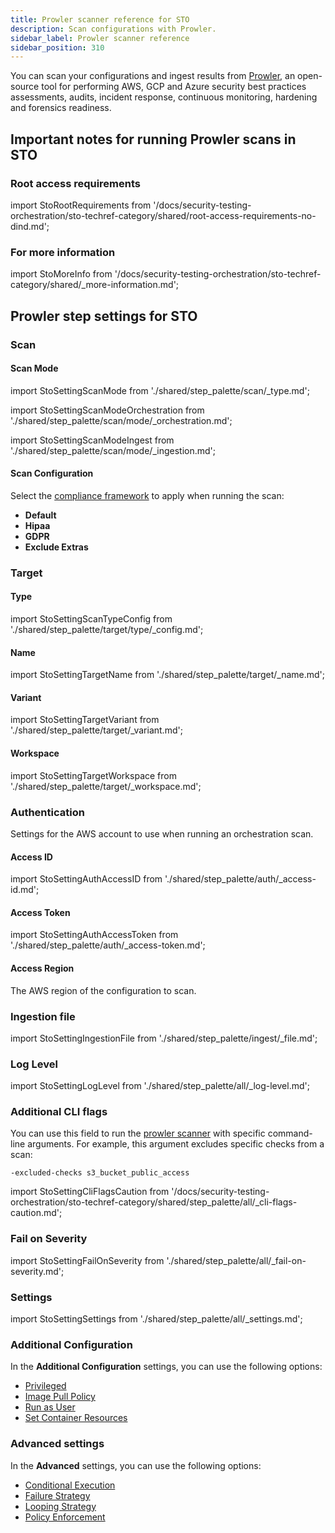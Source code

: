 ```yaml
---
title: Prowler scanner reference for STO
description: Scan configurations with Prowler.
sidebar_label: Prowler scanner reference
sidebar_position: 310
---
```



You can scan your configurations and ingest results from [Prowler](https://github.com/prowler-cloud/prowler), an open-source tool for performing AWS, GCP and Azure security best practices assessments, audits, incident response, continuous monitoring, hardening and forensics readiness. 

## Important notes for running Prowler scans in STO


### Root access requirements 

import StoRootRequirements from '/docs/security-testing-orchestration/sto-techref-category/shared/root-access-requirements-no-dind.md';

<StoRootRequirements />


### For more information


import StoMoreInfo from '/docs/security-testing-orchestration/sto-techref-category/shared/_more-information.md';


<StoMoreInfo />


## Prowler step settings for STO

### Scan

#### Scan Mode


import StoSettingScanMode from './shared/step_palette/scan/_type.md';

import StoSettingScanModeOrchestration from './shared/step_palette/scan/mode/_orchestration.md';

import StoSettingScanModeIngest from './shared/step_palette/scan/mode/_ingestion.md';



<!-- StoSettingScanMode / -->
<StoSettingScanModeOrchestration />
<StoSettingScanModeIngest />

<!-- ---------------------------------------------------------------------------- -->

<a name="scan-config"></a>

#### Scan Configuration

<!-- >
import StoSettingProductConfigName from './shared/step_palette/scan/_config-name.md';

<StoSettingProductConfigName />
-->

Select the [compliance framework](https://github.com/prowler-cloud/prowler/blob/master/docs/tutorials/compliance.md) to apply when running the scan:
* **Default**
* **Hipaa**
* **GDPR**
* **Exclude Extras**

<!-- TBD -->


### Target

<a name="target-type"></a>

#### Type



import StoSettingScanTypeConfig  from './shared/step_palette/target/type/_config.md';


<StoSettingScanTypeConfig />

<!-- ---------------------------------------------------------------------------- -->

<a name="target-name"></a>

#### Name 


import StoSettingTargetName from './shared/step_palette/target/_name.md';


<StoSettingTargetName />


<!-- ---------------------------------------------------------------------------- -->

<a name="target-variant"></a>

#### Variant


import StoSettingTargetVariant from './shared/step_palette/target/_variant.md';



<StoSettingTargetVariant  />

#### Workspace 


import StoSettingTargetWorkspace from './shared/step_palette/target/_workspace.md';



<StoSettingTargetWorkspace  />



### Authentication

Settings for the AWS account to use when running an orchestration scan.

#### Access ID 


import StoSettingAuthAccessID from './shared/step_palette/auth/_access-id.md';



<StoSettingAuthAccessID />

<!-- ---------------------------------------------------------------------------- -->

<a name="auth-access-token"></a>

#### Access Token


import StoSettingAuthAccessToken from './shared/step_palette/auth/_access-token.md';



<StoSettingAuthAccessToken />


#### Access Region

The AWS region of the configuration to scan.


<!-- ---------------------------------------------------------------------------- -->
<a name="auth-enforce-ssl"></a>

### Ingestion file 

import StoSettingIngestionFile from './shared/step_palette/ingest/_file.md';


<StoSettingIngestionFile  />

### Log Level


import StoSettingLogLevel from './shared/step_palette/all/_log-level.md';



<StoSettingLogLevel />


<!-- ============================================================================= -->
<a name="cli-flags"></a>

### Additional CLI flags

You can use this field to run the [prowler scanner](https://github.com/prowler-cloud/prowler) with specific command-line arguments. For example, this argument excludes specific checks from a scan: 

`-excluded-checks s3_bucket_public_access`

import StoSettingCliFlagsCaution from '/docs/security-testing-orchestration/sto-techref-category/shared/step_palette/all/_cli-flags-caution.md';

<StoSettingCliFlagsCaution />

### Fail on Severity

import StoSettingFailOnSeverity from './shared/step_palette/all/_fail-on-severity.md';

<StoSettingFailOnSeverity />

### Settings

import StoSettingSettings from './shared/step_palette/all/_settings.md';

<StoSettingSettings />


### Additional Configuration

In the **Additional Configuration** settings, you can use the following options:

* [Privileged](/docs/continuous-integration/use-ci/manage-dependencies/background-step-settings#privileged)
* [Image Pull Policy](/docs/continuous-integration/use-ci/manage-dependencies/background-step-settings#image-pull-policy)
* [Run as User](/docs/continuous-integration/use-ci/manage-dependencies/background-step-settings#run-as-user)
* [Set Container Resources](/docs/continuous-integration/use-ci/manage-dependencies/background-step-settings#set-container-resources)


### Advanced settings

In the **Advanced** settings, you can use the following options:

* [Conditional Execution](/docs/platform/pipelines/step-skip-condition-settings)
* [Failure Strategy](/docs/platform/pipelines/failure-handling/define-a-failure-strategy-on-stages-and-steps)
* [Looping Strategy](/docs/platform/pipelines/looping-strategies/looping-strategies-matrix-repeat-and-parallelism)
* [Policy Enforcement](/docs/platform/governance/policy-as-code/harness-governance-overview)



